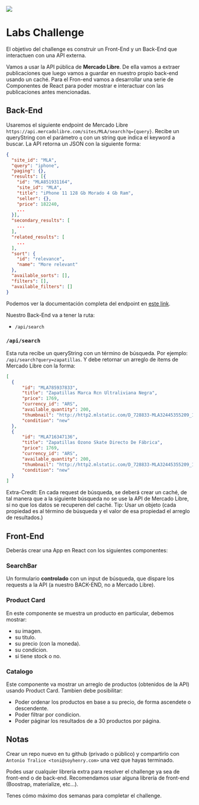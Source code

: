 <p align='left'>
    <img src='https://static.wixstatic.com/media/85087f_0d84cbeaeb824fca8f7ff18d7c9eaafd~mv2.png/v1/fill/w_160,h_30,al_c,q_85,usm_0.66_1.00_0.01/Logo_completo_Color_1PNG.webp' </img>
</p>

# Labs Challenge

El objetivo del challenge es construir un Front-End y un Back-End que interactuen con una API externa.

Vamos a usar la API pública de **Mercado Libre**. De ella vamos a extraer publicaciones que luego vamos a guardar en nuestro propio back-end usando un caché. Para el Fron-end vamos a desarrollar una serie de Componentes de React para poder mostrar e interactuar con las publicaciones antes mencionadas.

## Back-End

Usaremos el siguiente endpoint de Mercado Libre `https://api.mercadolibre.com/sites/MLA/search?q={query}`.
Recibe un queryString con el parámetro `q` con un string que indica el keyword a buscar.
La API retorna un JSON con la siguiente forma:
```json
{
  "site_id": "MLA",
  "query": "iphone",
  "paging": {},
  "results": [{
  	"id": "MLA851931164",
    "site_id": "MLA",
    "title": "iPhone 11 128 Gb Morado 4 Gb Ram",
    "seller": {},
    "price": 182240,
    ...
  }],
  "secondary_results": [
    ...
  ],
  "related_results": [
  	...
  ],
  "sort": {
    "id": "relevance",
    "name": "More relevant"
  },
  "available_sorts": [],
  "filters": [],
  "available_filters": []
}
```

Podemos ver la documentación completa del endpoint en [este link](https://api.mercadolibre.com/sites/MLA/search?q=iphone).

Nuestro Back-End va a tener la ruta:
- `/api/search`


### `/api/search`

Esta ruta recibe un queryString con un término de búsqueda. Por ejemplo: `/api/search?query=zapatillas`. Y debe retornar un arreglo de items de Mercado Libre con la forma:

```json
[
  {
      "id": "MLA785937833",
      "title": "Zapatillas Marca Rcn Ultraliviana Negra",
      "price": 1769,
      "currency_id": "ARS",
      "available_quantity": 200,
      "thumbnail": "http://http2.mlstatic.com/D_728833-MLA32445355209_102019-I.jpg",
      "condition": "new"
  },
  {
      "id": "MLA716347136",
      "title": "Zapatillas Ozono Skate Directo De Fábrica",
      "price": 1769,
      "currency_id": "ARS",
      "available_quantity": 200,
      "thumbnail": "http://http2.mlstatic.com/D_728833-MLA32445355209_102019-I.jpg",
      "condition": "new"
  }
]
```

Extra-Credit:
 En cada request de búsqueda, se deberá crear un caché, de tal manera que a la siguiente búsqueda no se use la API de Mercado Libre, si no que los datos se recuperen del caché. Tip: Usar un objeto (cada propiedad es al término de búsqueda y el valor de esa propiedad el arreglo de resultados.)

## Front-End

Deberás crear una App en React con los siguientes componentes:

### SearchBar

Un formulario **controlado** con un input de búsqueda, que dispare los requests a la API (a nuestro BACK-END, no a Mercado Libre).

### Product Card

En este componente se muestra un producto en particular, debemos mostrar:
- su imagen.
- su titulo.
- su precio (con la moneda).
- su condicion.
- si tiene stock o no.

### Catalogo

Este componente va mostrar un arreglo de productos (obtenidos de la API) usando Product Card. Tambien debe posibilitar:
* Poder ordenar los productos en base a su precio, de forma ascendete o descendente.
* Poder filtrar por condicion.
* Poder páginar los resultados de a 30 productos por página.



## Notas

Crear un repo nuevo en tu github (privado o público) y compartirlo con `Antonio Tralice <toni@soyhenry.com>` una vez que hayas terminado.

Podes usar cualquier librería extra para resolver el challenge ya sea de front-end o de back-end.
Recomendamos usar alguna librería de front-end (Boostrap, materialize, etc...).

Tenes cómo máximo dos semanas para completar el challenge.